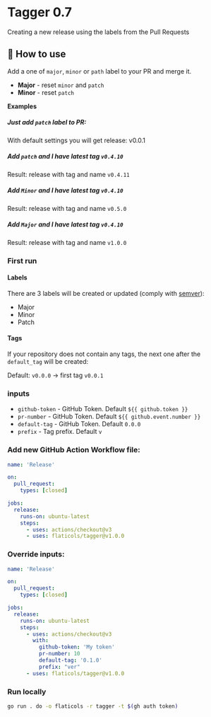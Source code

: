 # Tagger 0.7

Creating a new release using the labels from the Pull Requests

## 🚀 How to use

Add a one of `major`, `minor` or `path` label to your PR and merge it.

-  **Major** - reset `minor` and `patch`
-  **Minor** - reset `patch`

**Examples**

##### Just add `patch` label to PR:
  With default settings you will get release: v0.0.1

##### Add `patch` and I have latest tag `v0.4.10`
  Result: release with tag and name `v0.4.11`
  
##### Add `Minor` and I have latest tag `v0.4.10`
  Result: release with tag and name `v0.5.0`
  
##### Add `Major` and I have latest tag `v0.4.10`
  Result: release with tag and name `v1.0.0`


### First run

#### Labels

There are 3 labels will be created or updated (comply with [semver](https://semver.org)):

  - Major
  - Minor
  - Patch

#### Tags

If your repository does not contain any tags, the next one after the `default_tag` will be created:

Default: `v0.0.0` -> first tag `v0.0.1`

### inputs

 - `github-token` - GitHub Token. Default `${{ github.token }}`
 - `pr-number` - GitHub Token. Default `${{ github.event.number }}`
 - `default-tag` - GitHub Token. Default `0.0.0`
 - `prefix` - Tag prefix. Default `v`

### Add new GitHub Action Workflow file:

```yaml
name: 'Release'

on:
  pull_request:
    types: [closed]

jobs:
  release:
    runs-on: ubuntu-latest
    steps:
      - uses: actions/checkout@v3
      - uses: flaticols/tagger@v1.0.0
```

### Override inputs:

```yaml
name: 'Release'

on:
  pull_request:
    types: [closed]

jobs:
  release:
    runs-on: ubuntu-latest
    steps:
      - uses: actions/checkout@v3
        with:
          github-token: 'My token'
          pr-number: 10
          default-tag: '0.1.0'
          prefix: "ver"
      - uses: flaticols/tagger@v1.0.0
```

### Run locally

```bash
go run . do -o flaticols -r tagger -t $(gh auth token)
```
